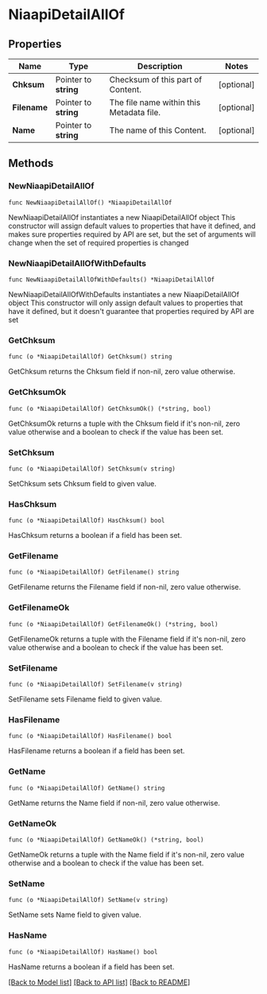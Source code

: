 # NiaapiDetailAllOf

## Properties

Name | Type | Description | Notes
------------ | ------------- | ------------- | -------------
**Chksum** | Pointer to **string** | Checksum of this part of Content. | [optional] 
**Filename** | Pointer to **string** | The file name within this Metadata file. | [optional] 
**Name** | Pointer to **string** | The name of this Content. | [optional] 

## Methods

### NewNiaapiDetailAllOf

`func NewNiaapiDetailAllOf() *NiaapiDetailAllOf`

NewNiaapiDetailAllOf instantiates a new NiaapiDetailAllOf object
This constructor will assign default values to properties that have it defined,
and makes sure properties required by API are set, but the set of arguments
will change when the set of required properties is changed

### NewNiaapiDetailAllOfWithDefaults

`func NewNiaapiDetailAllOfWithDefaults() *NiaapiDetailAllOf`

NewNiaapiDetailAllOfWithDefaults instantiates a new NiaapiDetailAllOf object
This constructor will only assign default values to properties that have it defined,
but it doesn't guarantee that properties required by API are set

### GetChksum

`func (o *NiaapiDetailAllOf) GetChksum() string`

GetChksum returns the Chksum field if non-nil, zero value otherwise.

### GetChksumOk

`func (o *NiaapiDetailAllOf) GetChksumOk() (*string, bool)`

GetChksumOk returns a tuple with the Chksum field if it's non-nil, zero value otherwise
and a boolean to check if the value has been set.

### SetChksum

`func (o *NiaapiDetailAllOf) SetChksum(v string)`

SetChksum sets Chksum field to given value.

### HasChksum

`func (o *NiaapiDetailAllOf) HasChksum() bool`

HasChksum returns a boolean if a field has been set.

### GetFilename

`func (o *NiaapiDetailAllOf) GetFilename() string`

GetFilename returns the Filename field if non-nil, zero value otherwise.

### GetFilenameOk

`func (o *NiaapiDetailAllOf) GetFilenameOk() (*string, bool)`

GetFilenameOk returns a tuple with the Filename field if it's non-nil, zero value otherwise
and a boolean to check if the value has been set.

### SetFilename

`func (o *NiaapiDetailAllOf) SetFilename(v string)`

SetFilename sets Filename field to given value.

### HasFilename

`func (o *NiaapiDetailAllOf) HasFilename() bool`

HasFilename returns a boolean if a field has been set.

### GetName

`func (o *NiaapiDetailAllOf) GetName() string`

GetName returns the Name field if non-nil, zero value otherwise.

### GetNameOk

`func (o *NiaapiDetailAllOf) GetNameOk() (*string, bool)`

GetNameOk returns a tuple with the Name field if it's non-nil, zero value otherwise
and a boolean to check if the value has been set.

### SetName

`func (o *NiaapiDetailAllOf) SetName(v string)`

SetName sets Name field to given value.

### HasName

`func (o *NiaapiDetailAllOf) HasName() bool`

HasName returns a boolean if a field has been set.


[[Back to Model list]](../README.md#documentation-for-models) [[Back to API list]](../README.md#documentation-for-api-endpoints) [[Back to README]](../README.md)


